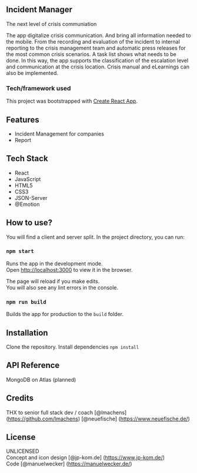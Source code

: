 ## Incident Manager

The next level of crisis communiation

The app digitalize crisis communication. And bring all information needed to the mobile. From the recording and evaluation of the incident to internal reporting to the crisis management team and automatic press releases for the most common crisis scenarios. A task list shows what needs to be done. In this way, the app supports the classification of the escalation level and communication at the crisis location. Crisis manual and eLearnings can also be implemented.

### Tech/framework used

This project was bootstrapped with [Create React App](https://github.com/facebook/create-react-app).

## Features

* Incident Management for companies
* Report 

## Tech Stack

* React
* JavaScript
* HTML5
* CSS3
* JSON-Server
* @Emotion

## How to use?

You will find a client and server split.
In the project directory, you can run:

### `npm start`

Runs the app in the development mode.<br />
Open [http://localhost:3000](http://localhost:3000) to view it in the browser.

The page will reload if you make edits.<br />
You will also see any lint errors in the console.

### `npm run build`

Builds the app for production to the `build` folder.<br />

## Installation

Clone the repository.
Install dependencies
`npm install` <br />

## API Reference

MongoDB on Atlas (planned)

## Credits

THX to senior full stack dev / coach [@lmachens] (https://github.com/lmachens) [@neuefische] (https://www.neuefische.de/)

## License

UNLICENSED <br />
Concept and icon design [@jp-kom.de] (https://www.jp-kom.de/) <br />
Code [@manuelwecker] (https://manuelwecker.de/)
